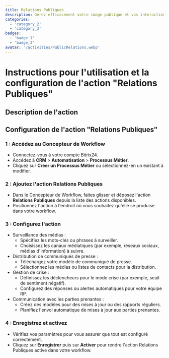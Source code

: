 ```yaml
---
title: Relations Publiques
description: Gérez efficacement votre image publique et vos interactions médiatiques.
categories: 
  - 'category_2'
  - 'category_3'
badges: 
  - 'badge_1'
  - 'badge_3'
avatar: '/activities/PublicRelations.webp'
---
```

# Instructions pour l'utilisation et la configuration de l'action "Relations Publiques"

## Description de l'action

## **Configuration de l'action "Relations Publiques"**

### 1 : Accédez au Concepteur de Workflow
- Connectez-vous à votre compte Bitrix24.
- Accédez à **CRM** > **Automatisation** > **Processus Métier**.
- Cliquez sur **Créer un Processus Métier** ou sélectionnez-en un existant à modifier.

### 2 : Ajoutez l'action Relations Publiques
- Dans le Concepteur de Workflow, faites glisser et déposez l'action **Relations Publiques** depuis la liste des actions disponibles.
- Positionnez l'action à l'endroit où vous souhaitez qu'elle se produise dans votre workflow.

### 3 : Configurez l'action
- Surveillance des médias :
  - Spécifiez les mots-clés ou phrases à surveiller.
  - Choisissez les canaux médiatiques (par exemple, réseaux sociaux, médias d'information) à suivre.
- Distribution de communiqués de presse :
  - Téléchargez votre modèle de communiqué de presse.
  - Sélectionnez les médias ou listes de contacts pour la distribution.
- Gestion de crise :
  - Définissez les déclencheurs pour le mode crise (par exemple, seuil de sentiment négatif).
  - Configurez des réponses ou alertes automatiques pour votre équipe RP.
- Communication avec les parties prenantes :
  - Créez des modèles pour des mises à jour ou des rapports réguliers.
  - Planifiez l'envoi automatique de mises à jour aux parties prenantes.

### 4 : Enregistrez et activez
- Vérifiez vos paramètres pour vous assurer que tout est configuré correctement.
- Cliquez sur **Enregistrer** puis sur **Activer** pour rendre l'action Relations Publiques active dans votre workflow.